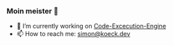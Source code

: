 ### Moin meister 👋


- 🔭 I’m currently working on [Code-Excecution-Engine](https://github.com/simonkoeck/code-execution-engine)
- 📫 How to reach me: simon@koeck.dev
